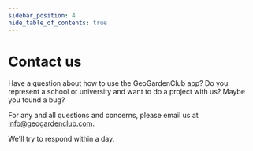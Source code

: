 ```yaml
---
sidebar_position: 4
hide_table_of_contents: true
---
```


# Contact us

Have a question about how to use the GeoGardenClub app? Do you represent a school or university and want to do a project with us? Maybe you found a bug? 

For any and all questions and concerns, please email us at info@geogardenclub.com.

We'll try to respond within a day. 